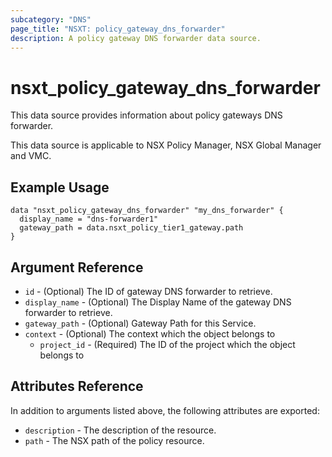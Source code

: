 ```yaml
---
subcategory: "DNS"
page_title: "NSXT: policy_gateway_dns_forwarder"
description: A policy gateway DNS forwarder data source.
---
```


# nsxt_policy_gateway_dns_forwarder

This data source provides information about policy gateways DNS forwarder.

This data source is applicable to NSX Policy Manager, NSX Global Manager and VMC.

## Example Usage

```hcl
data "nsxt_policy_gateway_dns_forwarder" "my_dns_forwarder" {
  display_name = "dns-forwarder1"
  gateway_path = data.nsxt_policy_tier1_gateway.path
}
```

## Argument Reference

* `id` - (Optional) The ID of gateway DNS forwarder to retrieve.
* `display_name` - (Optional) The Display Name of the gateway DNS forwarder to retrieve.
* `gateway_path` - (Optional) Gateway Path for this Service.
* `context` - (Optional) The context which the object belongs to
  * `project_id` - (Required) The ID of the project which the object belongs to

## Attributes Reference

In addition to arguments listed above, the following attributes are exported:

* `description` - The description of the resource.
* `path` - The NSX path of the policy resource.

